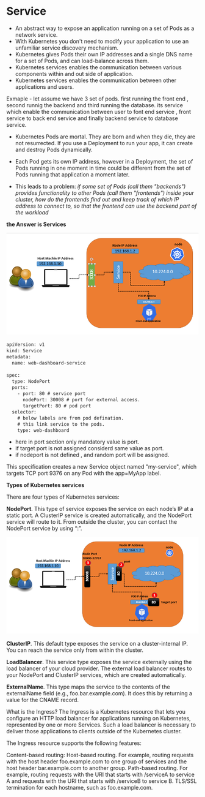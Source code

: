 # Service

- An abstract way to expose an application running on a set of Pods as a network service.
- With Kubernetes you don't need to modify your application to use an unfamiliar service discovery mechanism. 
- Kubernetes gives Pods their own IP addresses and a single DNS name for a set of Pods, and can load-balance across them.
- Kubernetes services enables the communication between various components within and out side of application.
- Kubernetes services enables the communication between other applications and users. 

Exmaple - 
let assume we have 3 set of pods. first running the front end , second runnig the backend and third running the database. its service which enable the communication between user to font end service , front service to back end service and finally backend service to database service. 

- Kubernetes Pods are mortal. They are born and when they die, they are not resurrected. If you use a Deployment to run your app, it can create and destroy Pods dynamically.

- Each Pod gets its own IP address, however in a Deployment, the set of Pods running in one moment in time could be different from the set of Pods running that application a moment later.

- This leads to a problem: *if some set of Pods (call them "backends") provides functionality to other Pods (call them "frontends") inside your cluster, how do the frontends find out and keep track of which IP address to connect to, so that the frontend can use the backend part of the workload*

**the Answer is  Services**

![alt](./images/networking.png)

```
apiVersion: v1
kind: Service
metadata:
  name: web-dashboard-service

spec:
  type: NodePort
  ports:
    - port: 80 # service port
      nodePort: 30008 # port for external access. 
      targetPort: 80 # pod port 
  selector: 
    # below labels are from pod defination.
    # this link service to the pods.   
    type: web-dashboard
```


- here in port section only mandatory value is port.
- if target port is not assigned considerd same value as port.
- if nodeport is not defined , and random port will be assigned. 


This specification creates a new Service object named "my-service", which targets TCP port 9376 on any Pod with the app=MyApp label.

**Types of Kubernetes services**

There are four types of Kubernetes services:

**NodePort**. This type of service exposes the service on each node’s IP at a static port. A ClusterIP service is created automatically, and the NodePort service will route to it. From outside the cluster, you can contact the NodePort service by using “<NodeIP>:<NodePort>”.

![alt](./images/node-port.png)

**ClusterIP**. This default type exposes the service on a cluster-internal IP. You can reach the service only from within the cluster.

**LoadBalancer**. This service type exposes the service externally using the load balancer of your cloud provider. The external load balancer routes to your NodePort and ClusterIP services, which are created automatically.

**ExternalName**. This type maps the service to the contents of the externalName field (e.g., foo.bar.example.com). It does this by returning a value for the CNAME record.



What is the Ingress?
The Ingress is a Kubernetes resource that lets you configure an HTTP load balancer for applications running on Kubernetes, represented by one or more Services. Such a load balancer is necessary to deliver those applications to clients outside of the Kubernetes cluster.

The Ingress resource supports the following features:

Content-based routing:
Host-based routing. For example, routing requests with the host header foo.example.com to one group of services and the host header bar.example.com to another group.
Path-based routing. For example, routing requests with the URI that starts with /serviceA to service A and requests with the URI that starts with /serviceB to service B.
TLS/SSL termination for each hostname, such as foo.example.com.
